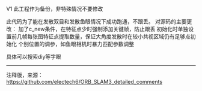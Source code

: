 V1
此工程作为备份，非特殊情况不要修改

此代码为了能在发散双目和发散鱼眼情况下成功跑通，不跟丢。
对源码的主要更改：
加了c_new条件，在特征点少时强制添加关键帧，防止跟丢
初始化时单独设置前几帧每张图特征点提取数量，保证大角度发散时在较小共视区域仍有足够点初始化
个别位置的调参，如鱼眼相机时暴力匹配参数调整

具体可以搜索diy等字眼

------------------------------------------------------------------
注释版，来源：
https://github.com/electech6/ORB_SLAM3_detailed_comments

